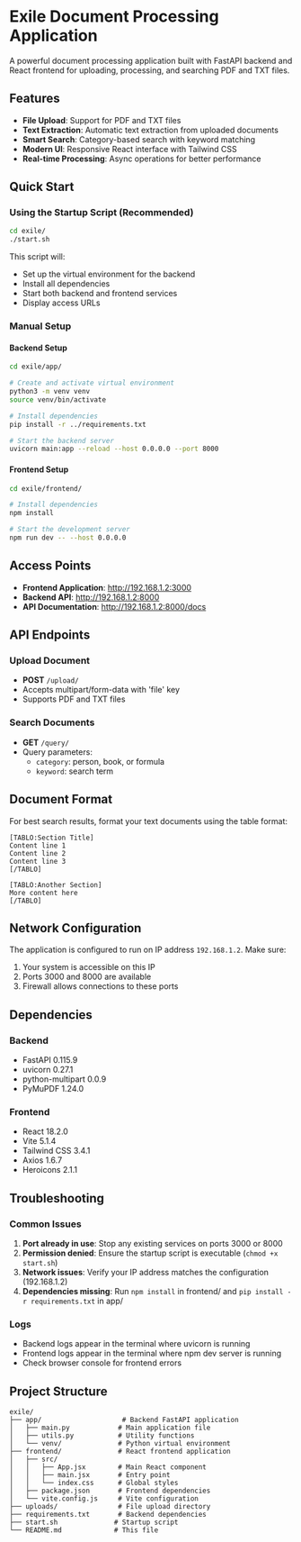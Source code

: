 # Exile Document Processing Application

A powerful document processing application built with FastAPI backend and React frontend for uploading, processing, and searching PDF and TXT files.

## Features

- **File Upload**: Support for PDF and TXT files
- **Text Extraction**: Automatic text extraction from uploaded documents
- **Smart Search**: Category-based search with keyword matching
- **Modern UI**: Responsive React interface with Tailwind CSS
- **Real-time Processing**: Async operations for better performance

## Quick Start

### Using the Startup Script (Recommended)

```bash
cd exile/
./start.sh
```

This script will:
- Set up the virtual environment for the backend
- Install all dependencies
- Start both backend and frontend services
- Display access URLs

### Manual Setup

#### Backend Setup

```bash
cd exile/app/

# Create and activate virtual environment
python3 -m venv venv
source venv/bin/activate

# Install dependencies
pip install -r ../requirements.txt

# Start the backend server
uvicorn main:app --reload --host 0.0.0.0 --port 8000
```

#### Frontend Setup

```bash
cd exile/frontend/

# Install dependencies
npm install

# Start the development server
npm run dev -- --host 0.0.0.0
```

## Access Points

- **Frontend Application**: http://192.168.1.2:3000
- **Backend API**: http://192.168.1.2:8000
- **API Documentation**: http://192.168.1.2:8000/docs

## API Endpoints

### Upload Document
- **POST** `/upload/`
- Accepts multipart/form-data with 'file' key
- Supports PDF and TXT files

### Search Documents
- **GET** `/query/`
- Query parameters:
  - `category`: person, book, or formula
  - `keyword`: search term

## Document Format

For best search results, format your text documents using the table format:

```
[TABLO:Section Title]
Content line 1
Content line 2
Content line 3
[/TABLO]

[TABLO:Another Section]
More content here
[/TABLO]
```

## Network Configuration

The application is configured to run on IP address `192.168.1.2`. Make sure:

1. Your system is accessible on this IP
2. Ports 3000 and 8000 are available
3. Firewall allows connections to these ports

## Dependencies

### Backend
- FastAPI 0.115.9
- uvicorn 0.27.1
- python-multipart 0.0.9
- PyMuPDF 1.24.0

### Frontend
- React 18.2.0
- Vite 5.1.4
- Tailwind CSS 3.4.1
- Axios 1.6.7
- Heroicons 2.1.1

## Troubleshooting

### Common Issues

1. **Port already in use**: Stop any existing services on ports 3000 or 8000
2. **Permission denied**: Ensure the startup script is executable (`chmod +x start.sh`)
3. **Network issues**: Verify your IP address matches the configuration (192.168.1.2)
4. **Dependencies missing**: Run `npm install` in frontend/ and `pip install -r requirements.txt` in app/

### Logs

- Backend logs appear in the terminal where uvicorn is running
- Frontend logs appear in the terminal where npm dev server is running
- Check browser console for frontend errors

## Project Structure

```
exile/
├── app/                    # Backend FastAPI application
│   ├── main.py            # Main application file
│   ├── utils.py           # Utility functions
│   └── venv/              # Python virtual environment
├── frontend/              # React frontend application
│   ├── src/
│   │   ├── App.jsx        # Main React component
│   │   ├── main.jsx       # Entry point
│   │   └── index.css      # Global styles
│   ├── package.json       # Frontend dependencies
│   └── vite.config.js     # Vite configuration
├── uploads/               # File upload directory
├── requirements.txt       # Backend dependencies
├── start.sh              # Startup script
└── README.md             # This file
``` 